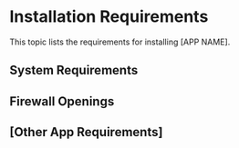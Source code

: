 # Installation Requirements

This topic lists the requirements for installing [APP NAME].

## System Requirements
## Firewall Openings

## [Other App Requirements]